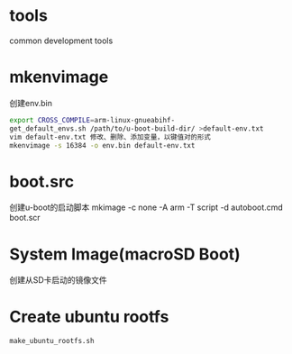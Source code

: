 # tools
common development tools

# mkenvimage
创建env.bin
```bash
export CROSS_COMPILE=arm-linux-gnueabihf-
get_default_envs.sh /path/to/u-boot-build-dir/ >default-env.txt
vim default-env.txt 修改、删除、添加变量，以键值对的形式
mkenvimage -s 16384 -o env.bin default-env.txt
```
# boot.src
创建u-boot的启动脚本
mkimage -c none -A arm -T script -d autoboot.cmd boot.scr

# System Image(macroSD Boot)
创建从SD卡启动的镜像文件

# Create ubuntu rootfs
```bash
make_ubuntu_rootfs.sh
```
